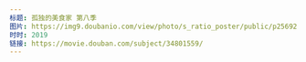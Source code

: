 ```yaml
---
标题: 孤独的美食家 第八季
图片: https://img9.doubanio.com/view/photo/s_ratio_poster/public/p2569294195.jpg
时时: 2019
链接: https://movie.douban.com/subject/34801559/
---
```

